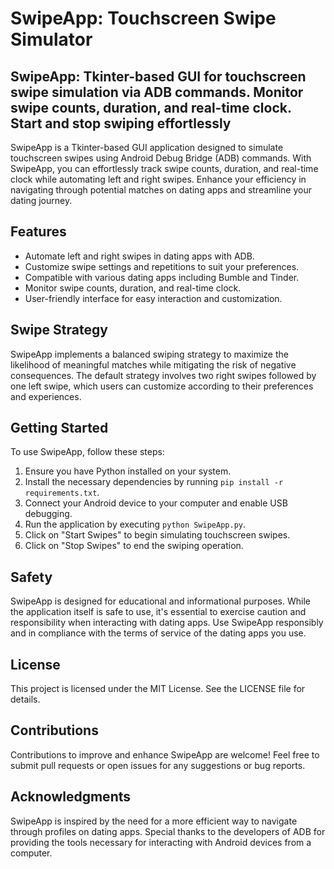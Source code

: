 # SwipeApp: Touchscreen Swipe Simulator
SwipeApp: Tkinter-based GUI for touchscreen swipe simulation via ADB commands. Monitor swipe counts, duration, and real-time clock. Start and stop swiping effortlessly
-------------------------------------------------------------------------------------------------------------------------------------------------------------------

SwipeApp is a Tkinter-based GUI application designed to simulate touchscreen swipes using Android Debug Bridge (ADB) commands. With SwipeApp, you can effortlessly track swipe counts, duration, and real-time clock while automating left and right swipes. Enhance your efficiency in navigating through potential matches on dating apps and streamline your dating journey.

## Features

- Automate left and right swipes in dating apps with ADB.
- Customize swipe settings and repetitions to suit your preferences.
- Compatible with various dating apps including Bumble and Tinder.
- Monitor swipe counts, duration, and real-time clock.
- User-friendly interface for easy interaction and customization.

## Swipe Strategy

SwipeApp implements a balanced swiping strategy to maximize the likelihood of meaningful matches while mitigating the risk of negative consequences. The default strategy involves two right swipes followed by one left swipe, which users can customize according to their preferences and experiences.

## Getting Started

To use SwipeApp, follow these steps:

1. Ensure you have Python installed on your system.
2. Install the necessary dependencies by running `pip install -r requirements.txt`.
3. Connect your Android device to your computer and enable USB debugging.
4. Run the application by executing `python SwipeApp.py`.
5. Click on "Start Swipes" to begin simulating touchscreen swipes.
6. Click on "Stop Swipes" to end the swiping operation.

## Safety

SwipeApp is designed for educational and informational purposes. While the application itself is safe to use, it's essential to exercise caution and responsibility when interacting with dating apps. Use SwipeApp responsibly and in compliance with the terms of service of the dating apps you use.

## License

This project is licensed under the MIT License. See the LICENSE file for details.

## Contributions

Contributions to improve and enhance SwipeApp are welcome! Feel free to submit pull requests or open issues for any suggestions or bug reports.

## Acknowledgments

SwipeApp is inspired by the need for a more efficient way to navigate through profiles on dating apps. Special thanks to the developers of ADB for providing the tools necessary for interacting with Android devices from a computer.
